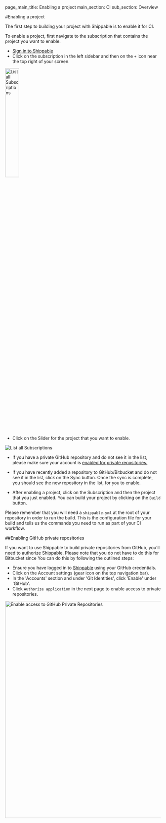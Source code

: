 page_main_title: Enabling a project
main_section: CI
sub_section: Overview

#Enabling a project

The first step to building your project with Shippable is to enable it for CI.

To enable a project, first navigate to the subscription that contains the project you want to enable.

- [Sign in to Shippable](https://app.shippable.com)
- Click on the subscription in the left sidebar and then on the `+` icon near the top right of your screen.

<img width="30%" height="30%" src="/images/reference/integrations/list-subscriptions.png" alt="List all Subscriptions">

- Click on the Slider for the project that you want to enable.

<img src="../../images/ci/enable-project-menu.png" alt="List all Subscriptions">

- If you have a private GitHub repository and do not see it in the list, please make sure your account is [enabled for private repositories.](#private-repos)

- If you have recently added a repository to GitHub/Bitbucket and do not see it in the list, click on the Sync button. Once the sync is complete, you should see the new repository in the list, for you to enable.

- After enabling a project, click on the Subscription and then the project that you just enabled. You can build your project by clicking on the `Build` button.

Please remember that you will need a `shippable.yml` at the root of your repository in order to run the build. This is the configuration file for your build and tells us the commands you need to run as part of your CI workflow.

<a name="private-repos"></a>
##Enabling GitHub private repositories

If you want to use Shippable to build private repositories from GitHub, you'll need to authorize Shippable. Please note that you do not have to do this for Bitbucket since  You can do this by following the outlined steps:

-  Ensure you have logged in to [Shippable](https://app.shippable.com) using your GitHub credentials.
-  Click on the Account settings (gear icon on the top navigation bar).
-  In the 'Accounts' section and under 'Git Identities', click 'Enable' under 'GitHub'.
-  Click `Authorize application` in the next page to enable access to private repositories.

<img src="../../images/ci/enablePvtRepoMv.gif" alt="Enable access to GitHub Private Repositories" style="width:700px;"/>
